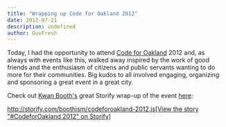 ```yaml
---
title: "Wrapping up Code for Oakland 2012"
date: 2012-07-21
description: undefined
author: GovFresh
---
```


Today, I had the opportunity to attend <a href="http://codeforoakland.org">Code for Oakland</a> 2012 and, as always with events like this, walked away inspired by the work of good friends and the enthusiasm of citizens and public servants wanting to do more for their communities. Big kudos to all involved engaging, organizing and sponsoring a great event in a great city.

Check out <a href="http://boothism.org">Kwan Booth's</a> great Storify wrap-up of the event <a href="http://storify.com/boothism/codeforoakland-2012?utm_content=storify-pingback&amp;utm_campaign=&amp;utm_source=t.co&amp;awesm=sfy.co_d0t5&amp;utm_medium=sfy.co-twitter">here</a>:

<a href="http://storify.com/boothism/codeforoakland-2012.js">http://storify.com/boothism/codeforoakland-2012.js</a>[<a href="http://storify.com/boothism/codeforoakland-2012" target="_blank">View the story "#CodeforOakland 2012" on Storify</a>]
